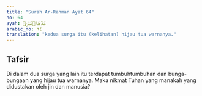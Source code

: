 ```yaml
---
title: "Surah Ar-Rahman Ayat 64"
no: 64
ayah: مُدْهَاۤمَّتٰنِۚ  
arabic_no: ٦٤
translation: "kedua surga itu (kelihatan) hijau tua warnanya."
---
```


## Tafsir

Di dalam dua surga yang lain itu terdapat tumbuhtumbuhan dan bunga-bungaan yang hijau tua warnanya. Maka nikmat Tuhan yang manakah yang didustakan oleh jin dan manusia?